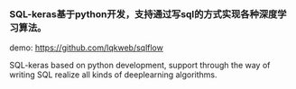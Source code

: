 ### SQL-keras基于python开发，支持通过写sql的方式实现各种深度学习算法。

demo: https://github.com/lqkweb/sqlflow

SQL-keras based on python development, support through the way of writing SQL realize all kinds of deeplearning algorithms.

